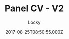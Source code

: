 ---
title: Panel CV - V2
github: https://github.com/jekyller/online-cv
demo: https://jekyller.github.io/online-cv/
author: Locky
ssg:
  - Jekyll
cms:
  - No Cms
date: 2017-08-25T08:50:55.000Z
github_branch: master
description: 'Panel CV: style win8 for designer (or engineer)'
stale: true
---